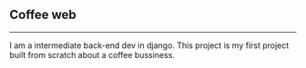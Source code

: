 ## Coffee web
___
I am a intermediate back-end dev in django. This project is my first project built from scratch about a coffee bussiness.

